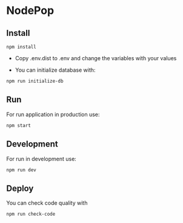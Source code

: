# NodePop

## Install

```
npm install
```

- Copy .env.dist to .env and change the variables with your values

- You can initialize database with:

```
npm run initialize-db
```

## Run

For run application in production use:

```
npm start
```

## Development

For run in development use:

```
npm run dev
```

## Deploy

You can check code quality with 

```
npm run check-code
```